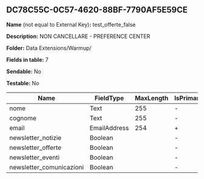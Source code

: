 ## DC78C55C-0C57-4620-88BF-7790AF5E59CE

**Name** (not equal to External Key)**:** test_offerte_false

**Description:** NON CANCELLARE - PREFERENCE CENTER

**Folder:** Data Extensions/Warmup/

**Fields in table:** 7

**Sendable:** No

**Testable:** No

| Name | FieldType | MaxLength | IsPrimaryKey | IsNullable | DefaultValue |
| --- | --- | --- | --- | --- | --- |
| nome | Text | 255 | - | + |  |
| cognome | Text | 255 | - | + |  |
| email | EmailAddress | 254 | + | - |  |
| newsletter_notizie | Boolean |  | - | + | true |
| newsletter_offerte | Boolean |  | - | + | true |
| newsletter_eventi | Boolean |  | - | + | true |
| newsletter_comunicazioni | Boolean |  | - | + | true |
